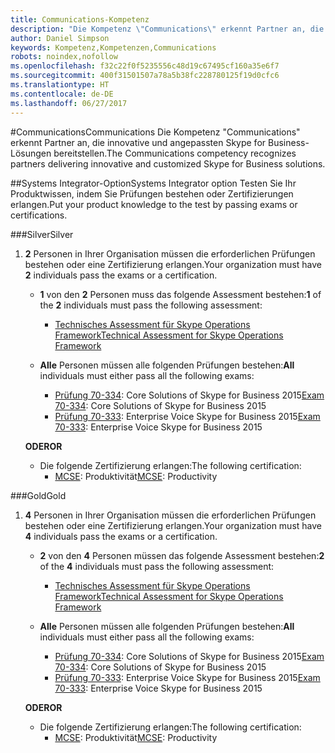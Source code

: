 ```yaml
---
title: Communications-Kompetenz
description: "Die Kompetenz \"Communications\" erkennt Partner an, die innovative und angepasste Skype for Business-Lösungen bereitstellen."
author: Daniel Simpson
keywords: Kompetenz,Kompetenzen,Communications
robots: noindex,nofollow
ms.openlocfilehash: f32c22f0f5235556c48d19c67495cf160a35e6f7
ms.sourcegitcommit: 400f31501507a78a5b38fc228780125f19d0cfc6
ms.translationtype: HT
ms.contentlocale: de-DE
ms.lasthandoff: 06/27/2017
---
```

#<a name="communications"></a><span data-ttu-id="aba75-104">Communications</span><span class="sxs-lookup"><span data-stu-id="aba75-104">Communications</span></span>
<span data-ttu-id="aba75-105">Die Kompetenz "Communications" erkennt Partner an, die innovative und angepassten Skype for Business-Lösungen bereitstellen.</span><span class="sxs-lookup"><span data-stu-id="aba75-105">The Communications competency recognizes partners delivering innovative and customized Skype for Business solutions.</span></span>

##<a name="systems-integrator-option"></a><span data-ttu-id="aba75-106">Systems Integrator-Option</span><span class="sxs-lookup"><span data-stu-id="aba75-106">Systems Integrator option</span></span>
<span data-ttu-id="aba75-107">Testen Sie Ihr Produktwissen, indem Sie Prüfungen bestehen oder Zertifizierungen erlangen.</span><span class="sxs-lookup"><span data-stu-id="aba75-107">Put your product knowledge to the test by passing exams or certifications.</span></span>
  
###<a name="silver"></a><span data-ttu-id="aba75-108">Silver</span><span class="sxs-lookup"><span data-stu-id="aba75-108">Silver</span></span>

1. <span data-ttu-id="aba75-109">**2** Personen in Ihrer Organisation müssen die erforderlichen Prüfungen bestehen oder eine Zertifizierung erlangen.</span><span class="sxs-lookup"><span data-stu-id="aba75-109">Your organization must have **2** individuals pass the exams or a certification.</span></span>

    - <span data-ttu-id="aba75-110">**1** von den **2** Personen muss das folgende Assessment bestehen:</span><span class="sxs-lookup"><span data-stu-id="aba75-110">**1** of the **2** individuals must pass the following assessment:</span></span>
        - [<span data-ttu-id="aba75-111">Technisches Assessment für Skype Operations Framework</span><span class="sxs-lookup"><span data-stu-id="aba75-111">Technical Assessment for Skype Operations Framework</span></span>](https://partneruniversity.microsoft.com/?whr=uri:MicrosoftAccount&courseId=16802&scoId=g6fMfp80C_5406265419)

    - <span data-ttu-id="aba75-112">**Alle** Personen müssen alle folgenden Prüfungen bestehen:</span><span class="sxs-lookup"><span data-stu-id="aba75-112">**All** individuals must either pass all the following exams:</span></span>
        - <span data-ttu-id="aba75-113">[Prüfung 70-334](https://www.microsoft.com/en-us/learning/exam-70-334.aspx): Core Solutions of Skype for Business 2015</span><span class="sxs-lookup"><span data-stu-id="aba75-113">[Exam 70-334](https://www.microsoft.com/en-us/learning/exam-70-334.aspx): Core Solutions of Skype for Business 2015</span></span>
        - <span data-ttu-id="aba75-114">[Prüfung 70-333](https://www.microsoft.com/en-us/learning/exam-70-333.aspx): Enterprise Voice Skype for Business 2015</span><span class="sxs-lookup"><span data-stu-id="aba75-114">[Exam 70-333](https://www.microsoft.com/en-us/learning/exam-70-333.aspx): Enterprise Voice Skype for Business 2015</span></span>

    **<span data-ttu-id="aba75-115">ODER</span><span class="sxs-lookup"><span data-stu-id="aba75-115">OR</span></span>**

    - <span data-ttu-id="aba75-116">Die folgende Zertifizierung erlangen:</span><span class="sxs-lookup"><span data-stu-id="aba75-116">The following certification:</span></span>
        - <span data-ttu-id="aba75-117">[MCSE](https://www.microsoft.com/en-us/learning/mcse-productivity-certification.aspx): Produktivität</span><span class="sxs-lookup"><span data-stu-id="aba75-117">[MCSE](https://www.microsoft.com/en-us/learning/mcse-productivity-certification.aspx): Productivity</span></span>

###<a name="gold"></a><span data-ttu-id="aba75-118">Gold</span><span class="sxs-lookup"><span data-stu-id="aba75-118">Gold</span></span>

1. <span data-ttu-id="aba75-119">**4** Personen in Ihrer Organisation müssen die erforderlichen Prüfungen bestehen oder eine Zertifizierung erlangen.</span><span class="sxs-lookup"><span data-stu-id="aba75-119">Your organization must have **4** individuals pass the exams or a certification.</span></span>

    - <span data-ttu-id="aba75-120">**2** von den **4** Personen müssen das folgende Assessment bestehen:</span><span class="sxs-lookup"><span data-stu-id="aba75-120">**2** of the **4** individuals must pass the following assessment:</span></span>
        - [<span data-ttu-id="aba75-121">Technisches Assessment für Skype Operations Framework</span><span class="sxs-lookup"><span data-stu-id="aba75-121">Technical Assessment for Skype Operations Framework</span></span>](https://partneruniversity.microsoft.com/?whr=uri:MicrosoftAccount&courseId=16802&scoId=g6fMfp80C_5406265419)

    - <span data-ttu-id="aba75-122">**Alle** Personen müssen alle folgenden Prüfungen bestehen:</span><span class="sxs-lookup"><span data-stu-id="aba75-122">**All** individuals must either pass all the following exams:</span></span>
        - <span data-ttu-id="aba75-123">[Prüfung 70-334](https://www.microsoft.com/en-us/learning/exam-70-334.aspx): Core Solutions of Skype for Business 2015</span><span class="sxs-lookup"><span data-stu-id="aba75-123">[Exam 70-334](https://www.microsoft.com/en-us/learning/exam-70-334.aspx): Core Solutions of Skype for Business 2015</span></span>
        - <span data-ttu-id="aba75-124">[Prüfung 70-333](https://www.microsoft.com/en-us/learning/exam-70-333.aspx): Enterprise Voice Skype for Business 2015</span><span class="sxs-lookup"><span data-stu-id="aba75-124">[Exam 70-333](https://www.microsoft.com/en-us/learning/exam-70-333.aspx): Enterprise Voice Skype for Business 2015</span></span>

    **<span data-ttu-id="aba75-125">ODER</span><span class="sxs-lookup"><span data-stu-id="aba75-125">OR</span></span>**

    - <span data-ttu-id="aba75-126">Die folgende Zertifizierung erlangen:</span><span class="sxs-lookup"><span data-stu-id="aba75-126">The following certification:</span></span>
        - <span data-ttu-id="aba75-127">[MCSE](https://www.microsoft.com/en-us/learning/mcse-productivity-certification.aspx): Produktivität</span><span class="sxs-lookup"><span data-stu-id="aba75-127">[MCSE](https://www.microsoft.com/en-us/learning/mcse-productivity-certification.aspx): Productivity</span></span>


